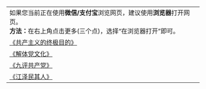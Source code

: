 <table>
        <tr>
          <td>
                如果您当前正在使用<b>微信/支付宝</b>浏览网页，建议使用<b>浏览器</b>打开网页。</br>
                <b>方法：</b>在右上角点击更多(三个点)，选择“在浏览器打开”即可。
          </td>
        </tr>
        <tr>
          <td>
            <a href="https://raw.githubusercontent.com/osurf/osurf/master/gczydzjmd.zip">《共产主义的终极目的》</a>
          </td>
        </tr>
        <tr>
          <td>
            <a href="https://raw.githubusercontent.com/osurf/osurf/master/ebook_jtdwh.zip">《解体党文化》</a>
          </td>
        </tr>
        <tr>
          <td>
            <a href="https://raw.githubusercontent.com/osurf/osurf/master/ebook_9p.zip">《九评共产党》</a>
          </td>
        </tr>
        <tr>
          <td>
            <a href="https://raw.githubusercontent.com/osurf/osurf/master/ebook_jqr.zip">《江泽民其人》</a>
          </td>
        </tr>
      </table>
